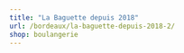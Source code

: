 ```yaml
---
title: "La Baguette depuis 2018"
url: /bordeaux/la-baguette-depuis-2018-2/
shop: boulangerie
---
```

